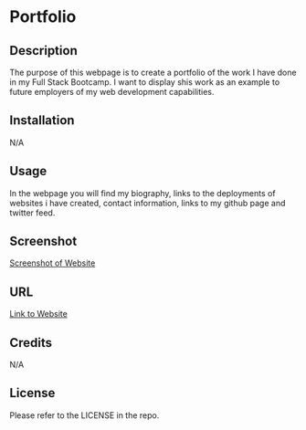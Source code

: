 # Portfolio

## Description

The purpose of this webpage is to create a portfolio of the work I have done in my Full Stack Bootcamp. I want to display shis work as an example to future employers of my web development capabilities.

## Installation

N/A

## Usage

In the webpage you will find my biography, links to the deployments of websites i have created, contact information, links to my github page and twitter feed.

## Screenshot

[Screenshot of Website](https://github.com/SethMunoz339/portfolio/blob/main/Screenshot-portfolio.png?raw=true)

## URL

[Link to Website](https://sethmunoz339.github.io/portfolio/)
## Credits

N/A

## License

Please refer to the LICENSE in the repo.
